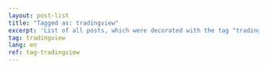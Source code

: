 ```yaml
---
layout: post-list
title: "Tagged as: tradingview"
excerpt: 'List of all posts, which were decorated with the tag "tradingview".'  
tag: tradingview
lang: en
ref: tag-tradingview
---
```

